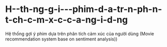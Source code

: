 # H--th-ng-g-i---phim-d-a-tr-n-ph-n-t-ch-c-m-x-c-c-a-ng-i-d-ng
Hệ thống gợi ý phim dựa trên phân tích cảm xúc của người dùng (Movie recommendation system base on sentiment analysis))
